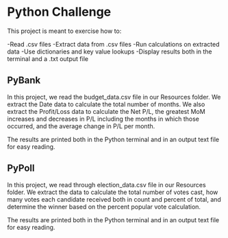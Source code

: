 # Python Challenge

This project is meant to exercise how to:

  -Read .csv files
  -Extract data from .csv files
  -Run calculations on extracted data
  -Use dictionaries and key value lookups
  -Display results both in the terminal and a .txt output file


## PyBank

In this project, we read the budget_data.csv file in our Resources folder.  We extract the Date data to calculate the total number of months.  We also extract the Profit/Loss data to calculate the Net P/L, the greatest MoM increases and decreases in P/L including the months in which those occurred, and the average change in P/L per month.

The results are printed both in the Python terminal and in an output text file for easy reading.


## PyPoll

In this project, we read through election_data.csv file in our Resources folder.  We extract the data to calculate the total number of votes cast, how many votes each candidate received both in count and percent of total, and determine the winner based on the percent popular vote calculation.

The results are printed both in the Python terminal and in an output text file for easy reading.